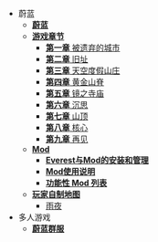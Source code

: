 - 蔚蓝
    - [**蔚蓝**](zh-cn/Celeste/README.md)
    - [**游戏章节**](zh-cn/Celeste/Chapter/)
        - [**第一章** 被遗弃的城市](zh-cn/Celeste/Chapter/Chapter1.md)
        - [**第二章** 旧址](zh-cn/Celeste/Chapter/Chapter2.md)
        - [**第三章** 天空度假山庄](zh-cn/Celeste/Chapter/Chapter3.md)
        - [**第四章** 黄金山脊](zh-cn/Celeste/Chapter/Chapter4.md)
        - [**第五章** 镜之寺庙](zh-cn/Celeste/Chapter/Chapter5.md)
        - [**第六章** 沉思](zh-cn/Celeste/Chapter/Chapter6.md)
        - [**第七章** 山顶](zh-cn/Celeste/Chapter/Chapter7.md)
        - [**第八章** 核心](zh-cn/Celeste/Chapter/Chapter8.md)
        - [**第九章** 再见](zh-cn/Celeste/Chapter/Chapter9.md)
    - [**Mod**](zh-cn/Celeste/Mods/README.md)
        - [**Everest与Mod的安装和管理**](zh-cn/Celeste/Mods/Everest_and_mod.md)
        - [**Mod使用说明**](zh-cn/Celeste/Mods/Mod_usage.md)
        - [**功能性 Mod 列表**](zh-cn/Celeste/Mods/Functional_mod_list.md)
    - [**玩家自制地图**](zh-cn/Celeste/Maps/)
        - [雨夜](zh-cn/Celeste/Maps/ARainyNight.md)
- 多人游戏
    - [**蔚蓝群服**](zh-cn/CelesteServer/README.md)
